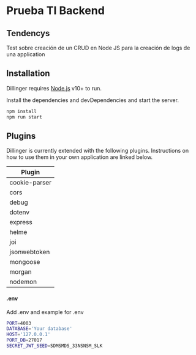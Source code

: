 # Prueba TI Backend
## Tendencys


Test sobre creación de un CRUD en Node JS 
para la creación de logs de una application

## Installation

Dillinger requires [Node.js](https://nodejs.org/) v10+ to run.

Install the dependencies and devDependencies and start the server.

```sh
npm install
npm run start
```

## Plugins

Dillinger is currently extended with the following plugins.
Instructions on how to use them in your own application are linked below.

| Plugin | 
| ------ |
| cookie-parser |
| cors |  
| debug | 
| dotenv |  
| express | 
| helme |
| joi | 
| jsonwebtoken | 
| mongoose | 
| morgan |
| nodemon | 


#### .env

Add .env and example for .env

```sh
PORT=4003
DATABASE='Your database'
HOST='127.0.0.1'
PORT_DB=27017
SECRET_JWT_SEED=SDMSMDS_33NSNSM_SLK
```



